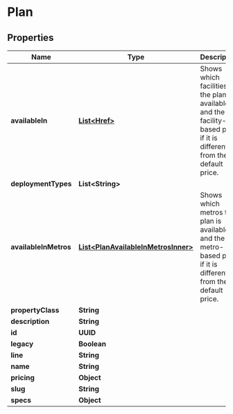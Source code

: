 

# Plan


## Properties

| Name | Type | Description | Notes |
|------------ | ------------- | ------------- | -------------|
|**availableIn** | [**List&lt;Href&gt;**](Href.md) | Shows which facilities the plan is available in, and the facility-based price if it is different from the default price. |  [optional] |
|**deploymentTypes** | **List&lt;String&gt;** |  |  [optional] |
|**availableInMetros** | [**List&lt;PlanAvailableInMetrosInner&gt;**](PlanAvailableInMetrosInner.md) | Shows which metros the plan is available in, and the metro-based price if it is different from the default price. |  [optional] |
|**propertyClass** | **String** |  |  [optional] |
|**description** | **String** |  |  [optional] |
|**id** | **UUID** |  |  [optional] |
|**legacy** | **Boolean** |  |  [optional] |
|**line** | **String** |  |  [optional] |
|**name** | **String** |  |  [optional] |
|**pricing** | **Object** |  |  [optional] |
|**slug** | **String** |  |  [optional] |
|**specs** | **Object** |  |  [optional] |



